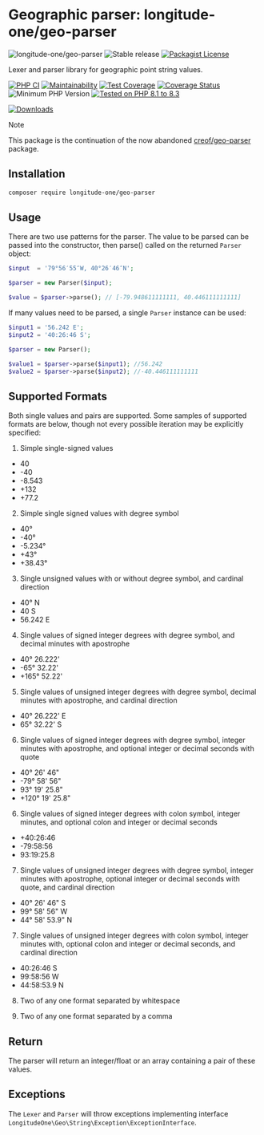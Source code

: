 # Geographic parser: longitude-one/geo-parser

![longitude-one/geo-parser](https://img.shields.io/badge/longitude--one-geo--parser-blue)
![Stable release](https://img.shields.io/github/v/release/longitude-one/geo-parser)
[![Packagist License](https://img.shields.io/packagist/l/longitude-one/geo-parser)](https://github.com/longitude-one/geo-parser/blob/main/LICENSE)

Lexer and parser library for geographic point string values.

[![PHP CI](https://github.com/longitude-one/geo-parser/actions/workflows/ci.yml/badge.svg)](https://github.com/longitude-one/geo-parser/actions/workflows/ci.yml)
[![Maintainability](https://api.codeclimate.com/v1/badges/395f661509f03ebed0ee/maintainability)](https://codeclimate.com/github/longitude-one/geo-parser/maintainability)
[![Test Coverage](https://api.codeclimate.com/v1/badges/395f661509f03ebed0ee/test_coverage)](https://codeclimate.com/github/longitude-one/geo-parser/test_coverage)
[![Coverage Status](https://coveralls.io/repos/github/longitude-one/geo-parser/badge.svg)](https://coveralls.io/github/longitude-one/geo-parser)
![Minimum PHP Version](https://img.shields.io/packagist/php-v/longitude-one/geo-parser.svg?maxAge=3600)
[![Tested on PHP 8.1 to 8.3](https://img.shields.io/badge/tested%20on-PHP%20%208.1%20|%208.2%20|%208.3-brightgreen.svg?maxAge=2419200)](https://github.com/longitude-one/geo-parser/actions)

[![Downloads](https://img.shields.io/packagist/dm/longitude-one/geo-parser.svg)](https://packagist.org/packages/longitude-one/geo-parser)

> [!NOTE]
> This package is the continuation of the now abandoned [creof/geo-parser](https://github.com/creof/geo-parser) package.

## Installation

```bash
composer require longitude-one/geo-parser
```

## Usage

There are two use patterns for the parser. The value to be parsed can be passed into the constructor, then parse()
called on the returned ```Parser``` object:

```php
$input  = '79°56′55″W, 40°26′46″N';

$parser = new Parser($input);

$value = $parser->parse(); // [-79.948611111111, 40.446111111111]
```

If many values need to be parsed, a single ```Parser``` instance can be used:

```php
$input1 = '56.242 E';
$input2 = '40:26:46 S';

$parser = new Parser();

$value1 = $parser->parse($input1); //56.242
$value2 = $parser->parse($input2); //-40.446111111111
```

## Supported Formats

Both single values and pairs are supported. Some samples of supported formats are below, though not every possible iteration may be explicitly specified:

1. Simple single-signed values
 * 40
 * -40
 * -8.543
 * +132
 * +77.2

2. Simple single signed values with degree symbol
 * 40°
 * -40°
 * -5.234°
 * +43°
 * +38.43°

3. Single unsigned values with or without degree symbol, and cardinal direction
 * 40° N
 * 40 S
 * 56.242 E

4. Single values of signed integer degrees with degree symbol, and decimal minutes with apostrophe
 * 40° 26.222'
 * -65° 32.22'
 * +165° 52.22'

5. Single values of unsigned integer degrees with degree symbol, decimal minutes with apostrophe, and cardinal direction
 * 40° 26.222' E
 * 65° 32.22' S

6. Single values of signed integer degrees with degree symbol, integer minutes with apostrophe, and optional integer or decimal seconds with quote
 * 40° 26' 46"
 * -79° 58' 56"
 * 93° 19' 25.8"
 * +120° 19' 25.8"

6. Single values of signed integer degrees with colon symbol, integer minutes, and optional colon and integer or decimal seconds
 * +40:26:46
 * -79:58:56
 * 93:19:25.8

7. Single values of unsigned integer degrees with degree symbol, integer minutes with apostrophe, optional integer or decimal seconds with quote, and cardinal direction
 * 40° 26' 46" S
 * 99° 58' 56" W
 * 44° 58' 53.9" N

7. Single values of unsigned integer degrees with colon symbol, integer minutes with, optional colon and integer or decimal seconds, and cardinal direction
 * 40:26:46 S
 * 99:58:56 W
 * 44:58:53.9 N

8. Two of any one format separated by whitespace

9. Two of any one format separated by a comma

## Return

The parser will return an integer/float or an array containing a pair of these values.

## Exceptions

The ```Lexer``` and ```Parser``` will throw exceptions implementing interface ```LongitudeOne\Geo\String\Exception\ExceptionInterface```.
